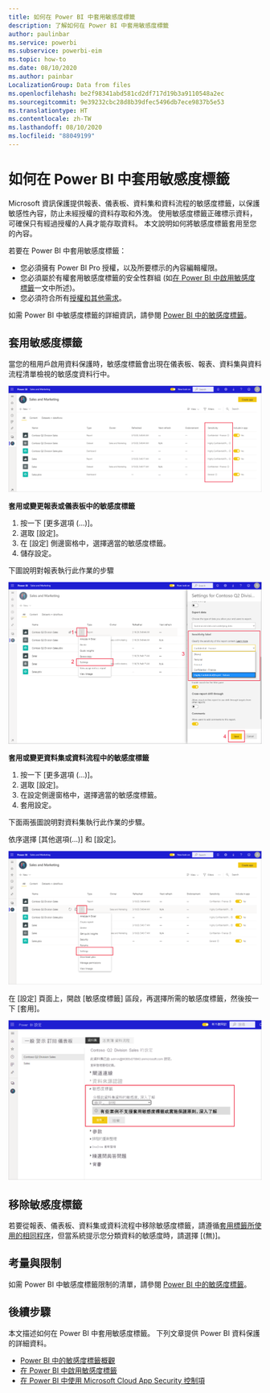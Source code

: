 ```yaml
---
title: 如何在 Power BI 中套用敏感度標籤
description: 了解如何在 Power BI 中套用敏感度標籤
author: paulinbar
ms.service: powerbi
ms.subservice: powerbi-eim
ms.topic: how-to
ms.date: 08/10/2020
ms.author: painbar
LocalizationGroup: Data from files
ms.openlocfilehash: be2f98341abd581cd2df717d19b3a9110548a2ec
ms.sourcegitcommit: 9e39232cbc28d8b39dfec5496db7ece9837b5e53
ms.translationtype: HT
ms.contentlocale: zh-TW
ms.lasthandoff: 08/10/2020
ms.locfileid: "88049199"
---
```

# <a name="how-to-apply-sensitivity-labels-in-power-bi"></a>如何在 Power BI 中套用敏感度標籤

Microsoft 資訊保護提供報表、儀表板、資料集和資料流程的敏感度標籤，以保護敏感性內容，防止未經授權的資料存取和外洩。 使用敏感度標籤正確標示資料，可確保只有經過授權的人員才能存取資料。 本文說明如何將敏感度標籤套用至您的內容。

若要在 Power BI 中套用敏感度標籤：
* 您必須擁有 Power BI Pro 授權，以及所要標示的內容編輯權限。
* 您必須屬於有權套用敏感度標籤的安全性群組 (如[在 Power BI 中啟用敏感度標籤](./service-security-enable-data-sensitivity-labels.md)一文中所述)。
* 您必須符合所有[授權和其他需求](./service-security-enable-data-sensitivity-labels.md#licensing-and-requirements)。

如需 Power BI 中敏感度標籤的詳細資訊，請參閱 [Power BI 中的敏感度標籤](service-security-sensitivity-label-overview.md)。

## <a name="applying-sensitivity-labels"></a>套用敏感度標籤

當您的租用戶啟用資料保護時，敏感度標籤會出現在儀表板、報表、資料集與資料流程清單檢視的敏感度資料行中。

![啟用敏感度標籤](media/service-security-apply-data-sensitivity-labels/apply-data-sensitivity-labels-01.png)

**套用或變更報表或儀表板中的敏感度標籤**
1. 按一下 [更多選項 (...)]。
1. 選取 [設定]。
1. 在 [設定] 側邊窗格中，選擇適當的敏感度標籤。
1. 儲存設定。

下圖說明對報表執行此作業的步驟

![設定敏感度標籤](media/service-security-apply-data-sensitivity-labels/apply-data-sensitivity-labels-02.png)

**套用或變更資料集或資料流程中的敏感度標籤**

1. 按一下 [更多選項 (...)]。
1. 選取 [設定]。
1. 在設定側邊窗格中，選擇適當的敏感度標籤。
1. 套用設定。

下面兩張圖說明對資料集執行此作業的步驟。

依序選擇 [其他選項(...)] 和 [設定]。

![開啟資料集設定](media/service-security-apply-data-sensitivity-labels/apply-data-sensitivity-labels-05.png)

在 [設定] 頁面上，開啟 [敏感度標籤] 區段，再選擇所需的敏感度標籤，然後按一下 [套用]。

![選擇敏感度標籤](media/service-security-apply-data-sensitivity-labels/apply-data-sensitivity-labels-06.png)

## <a name="removing-sensitivity-labels"></a>移除敏感度標籤
若要從報表、儀表板、資料集或資料流程中移除敏感度標籤，請遵循[套用標籤所使用的相同程序](#applying-sensitivity-labels)，但當系統提示您分類資料的敏感度時，請選擇 [(無)]。 

## <a name="considerations-and-limitations"></a>考量與限制

如需 Power BI 中敏感度標籤限制的清單，請參閱 [Power BI 中的敏感度標籤](service-security-sensitivity-label-overview.md#limitations)。

## <a name="next-steps"></a>後續步驟

本文描述如何在 Power BI 中套用敏感度標籤。 下列文章提供 Power BI 資料保護的詳細資料。 

* [Power BI 中的敏感度標籤概觀](./service-security-sensitivity-label-overview.md)
* [在 Power BI 中啟用敏感度標籤](./service-security-enable-data-sensitivity-labels.md)
* [在 Power BI 中使用 Microsoft Cloud App Security 控制項](./service-security-using-microsoft-cloud-app-security-controls.md)